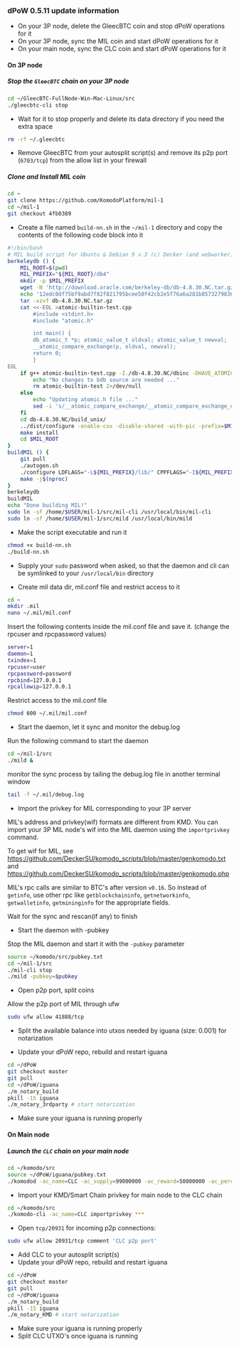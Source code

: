 ### dPoW 0.5.11 update information

- On your 3P node, delete the GleecBTC coin and stop dPoW operations for it
- On your 3P node, sync the MIL coin and start dPoW operations for it
- On your main node, sync the CLC coin and start dPoW operations for it

#### On 3P node

##### Stop the `GleecBTC` chain on your 3P node

```bash
cd ~/GleecBTC-FullNode-Win-Mac-Linux/src
./gleecbtc-cli stop
```

- Wait for it to stop properly and delete its data directory if you need the extra space

```bash
rm -rf ~/.gleecbtc
```

- Remove GleecBTC from your autosplit script(s) and remove its p2p port (`6703/tcp`) from the allow list in your firewall

##### Clone and Install MIL coin

```bash
cd ~
git clone https://github.com/KomodoPlatform/mil-1
cd ~/mil-1
git checkout 4fb0389
```

- Create a file named `build-nn.sh` in the `~/mil-1` directory and copy the contents of the following code block into it

```bash
#!/bin/bash
# MIL build script for Ubuntu & Debian 9 v.3 (c) Decker (and webworker)
berkeleydb () {
    MIL_ROOT=$(pwd)
    MIL_PREFIX="${MIL_ROOT}/db4"
    mkdir -p $MIL_PREFIX
    wget -N 'http://download.oracle.com/berkeley-db/db-4.8.30.NC.tar.gz'
    echo '12edc0df75bf9abd7f82f821795bcee50f42cb2e5f76a6a281b85732798364ef db-4.8.30.NC.tar.gz' | sha256sum -c
    tar -xzvf db-4.8.30.NC.tar.gz
    cat <<-EOL >atomic-builtin-test.cpp
        #include <stdint.h>
        #include "atomic.h"

        int main() {
        db_atomic_t *p; atomic_value_t oldval; atomic_value_t newval;
        __atomic_compare_exchange(p, oldval, newval);
        return 0;
        }
EOL
    if g++ atomic-builtin-test.cpp -I./db-4.8.30.NC/dbinc -DHAVE_ATOMIC_SUPPORT -DHAVE_ATOMIC_X86_GCC_ASSEMBLY -o atomic-builtin-test 2>/dev/null; then
        echo "No changes to bdb source are needed ..."
        rm atomic-builtin-test 2>/dev/null
    else
        echo "Updating atomic.h file ..."
        sed -i 's/__atomic_compare_exchange/__atomic_compare_exchange_db/g' db-4.8.30.NC/dbinc/atomic.h
    fi
    cd db-4.8.30.NC/build_unix/
    ../dist/configure -enable-cxx -disable-shared -with-pic -prefix=$MIL_PREFIX
    make install
    cd $MIL_ROOT
}
buildMIL () {
    git pull
    ./autogen.sh
    ./configure LDFLAGS="-L${MIL_PREFIX}/lib/" CPPFLAGS="-I${MIL_PREFIX}/include/" --with-gui=no --disable-tests --disable-bench --without-miniupnpc --enable-experimental-asm --enable-static --disable-shared --with-incompatible-bdb
    make -j$(nproc)
}
berkeleydb
buildMIL
echo "Done building MIL!"
sudo ln -sf /home/$USER/mil-1/src/mil-cli /usr/local/bin/mil-cli
sudo ln -sf /home/$USER/mil-1/src/mild /usr/local/bin/mild
```

- Make the script executable and run it

```bash
chmod +x build-nn.sh
./build-nn.sh
```

- Supply your `sudo` password when asked, so that the daemon and cli can be symlinked to your `/usr/local/bin` directory

- Create mil data dir, mil.conf file and restrict access to it

```bash
cd ~
mkdir .mil
nano ~/.mil/mil.conf
```

Insert the following contents inside the mil.conf file and save it. (change the rpcuser and rpcpassword values)

```bash
server=1
daemon=1
txindex=1
rpcuser=user
rpcpassword=password
rpcbind=127.0.0.1
rpcallowip=127.0.0.1
```

Restrict access to the mil.conf file

```bash
chmod 600 ~/.mil/mil.conf
```

- Start the daemon, let it sync and monitor the debug.log

Run the following command to start the daemon

```bash
cd ~/mil-1/src
./mild &
```

monitor the sync process by tailing the debug.log file in another terminal window

```bash
tail -f ~/.mil/debug.log
```

- Import the privkey for MIL corresponding to your 3P server

MIL's address and privkey(wif) formats are different from KMD. You can import your 3P MIL node's wif into the MIL daemon using the `importprivkey` command.

To get wif for MIL, see https://github.com/DeckerSU/komodo_scripts/blob/master/genkomodo.txt and https://github.com/DeckerSU/komodo_scripts/blob/master/genkomodo.php

MIL's rpc calls are similar to BTC's after version `v0.16`. So instead of `getinfo`, use other rpc like `getblockchaininfo`, `getnetworkinfo`, `getwalletinfo`, `getmininginfo` for the appropriate fields.

Wait for the sync and rescan(if any) to finish

- Start the daemon with -pubkey

Stop the MIL daemon and start it with the `-pubkey` parameter

```bash
source ~/komodo/src/pubkey.txt
cd ~/mil-1/src
./mil-cli stop
./mild -pubkey=$pubkey
```

- Open p2p port, split coins

Allow the p2p port of MIL through ufw

```bash
sudo ufw allow 41888/tcp
```

- Split the available balance into utxos needed by iguana (size: 0.001) for notarization

- Update your dPoW repo, rebuild and restart iguana

```bash
cd ~/dPoW
git checkout master
git pull
cd ~/dPoW/iguana
./m_notary_build
pkill -15 iguana
./m_notary_3rdparty # start notarization
```

- Make sure your iguana is running properly

#### On Main node

##### Launch the `CLC` chain on your main node

```bash
cd ~/komodo/src
source ~/dPoW/iguana/pubkey.txt
./komodod -ac_name=CLC -ac_supply=99000000 -ac_reward=50000000 -ac_perc=100000000 -ac_founders=1 -ac_cc=45 -ac_public=1 -ac_snapshot=1440 -ac_pubkey=02df9bda7bfe2bcaa938b29a399fb0ba58cfb6cc3ddc0001062a600f60a8237ad9 -addnode=node.cryptocollider.com -ac_adaptivepow=6 -pubkey=$pubkey &
```

- Import your KMD/Smart Chain privkey for main node to the CLC chain

```bash
cd ~/komodo/src
./komodo-cli -ac_name=CLC importprivkey ***
```

- Open `tcp/20931` for incoming p2p connections:

```bash
sudo ufw allow 20931/tcp comment 'CLC p2p port'
```

- Add CLC to your autosplit script(s)
- Update your dPoW repo, rebuild and restart iguana

```bash
cd ~/dPoW
git checkout master
git pull
cd ~/dPoW/iguana
./m_notary_build
pkill -15 iguana
./m_notary_KMD # start notarization
```

- Make sure your iguana is running properly
- Split CLC UTXO's once iguana is running
